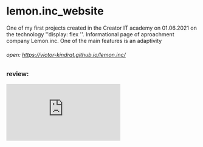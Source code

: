 # lemon.inc_website
One of my first projects created in the Creator IT academy on 01.06.2021 on the technology ''display: flex ''. Informational page of aproachment company Lemon.inc. One of the main features is an adaptivity

###### open: https://victor-kindrat.github.io/lemon.inc/

### review: 
![prev image](https://files.fm/thumb_show.php?i=3t55cx4eb "preview")
